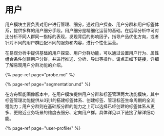 # 用户

用户模块主要负责对用户进行管理、细分，通过用户探查、用户分群和用户标签体系，提供多样的用户细分手段。用户细分是精细化运营的基础。在后续分析中可对比分析不同人群同一指标的表现，发现背后的影响因子，指导产品优化方向，或者针对不同的用户群匹配不同的服务和内容，进行个性化运营。

在易观分析中提供基础的用户探查、用户分群功能，可以通过设置用户行为、属性组合条件创建用户分群，并进行推送、分析、导出等操作。请点击如下链接，详细了解易观用户分群功能的介绍。

{% page-ref page="probe.md" %}

{% page-ref page="segmentation.md" %}

在方舟智能画像版本中，在用户模块提供用户分群和标签管理两大功能模块，其中标签管理功能提供从0到1的搭建标签体系、创建标签、管理标签生命周期的全流程能力；用户分群则在基础版分群的能力之上可以选择已经创建的标签体系从更多、更贴近业务场景的维度去细分、定向用户群。具体详见以下链接了解详细功能。

{% page-ref page="user-profile/" %}



## 

### 

